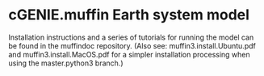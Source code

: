 # cGENIE.muffin Earth system model

Installation instructions and a series of tutorials for running the model can be found in the muffindoc repository. (Also see: muffin3.install.Ubuntu.pdf and muffin3.install.MacOS.pdf for a simpler installation processing when using the master.python3 branch.)
